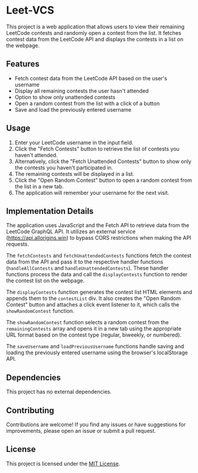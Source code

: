 

# Leet-VCS

This project is a web application that allows users to view their remaining LeetCode contests and randomly open a contest from the list. It fetches contest data from the LeetCode API and displays the contests in a list on the webpage.

## Features

- Fetch contest data from the LeetCode API based on the user's username
- Display all remaining contests the user hasn't attended
- Option to show only unattended contests
- Open a random contest from the list with a click of a button
- Save and load the previously entered username

## Usage

1. Enter your LeetCode username in the input field.
2. Click the "Fetch Contests" button to retrieve the list of contests you haven't attended.
3. Alternatively, click the "Fetch Unattended Contests" button to show only the contests you haven't participated in.
4. The remaining contests will be displayed in a list.
5. Click the "Open Random Contest" button to open a random contest from the list in a new tab.
6. The application will remember your username for the next visit.

## Implementation Details

The application uses JavaScript and the Fetch API to retrieve data from the LeetCode GraphQL API. It utilizes an external service (https://api.allorigins.win) to bypass CORS restrictions when making the API requests.

The `fetchContests` and `fetchUnattendedContests` functions fetch the contest data from the API and pass it to the respective handler functions (`handleAllContests` and `handleUnattendedContests`). These handler functions process the data and call the `displayContests` function to render the contest list on the webpage.

The `displayContests` function generates the contest list HTML elements and appends them to the `contestList` div. It also creates the "Open Random Contest" button and attaches a click event listener to it, which calls the `showRandomContest` function.

The `showRandomContest` function selects a random contest from the `remainingContests` array and opens it in a new tab using the appropriate URL format based on the contest type (regular, biweekly, or numbered).

The `saveUsername` and `loadPreviousUsername` functions handle saving and loading the previously entered username using the browser's localStorage API.

## Dependencies

This project has no external dependencies.

## Contributing

Contributions are welcome! If you find any issues or have suggestions for improvements, please open an issue or submit a pull request.

## License

This project is licensed under the [MIT License](LICENSE).

